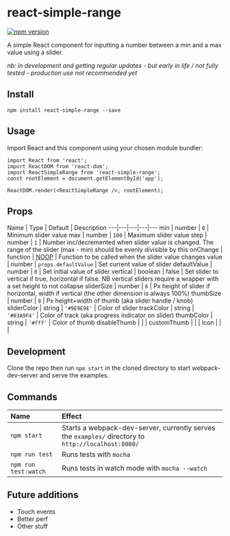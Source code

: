 # react-simple-range

[![npm version](https://badge.fury.io/js/react-simple-range.svg)](https://badge.fury.io/js/react-simple-range)

A simple React component for inputting a number between a min and a max value using a slider.

_nb: in development and getting regular updates - but early in life / not fully tested - production use not recommended yet_

## Install

```npm install react-simple-range --save```

## Usage

Import React and this component using your chosen module bundler:

```
import React from 'react';
import ReactDOM from 'react-dom';
import ReactSimpleRange from 'react-simple-range';
const rootElement = document.getElementById('app');

ReactDOM.render(<ReactSimpleRange />, rootElement);
```

## Props

Name | Type | Default | Description
---|---|---|---|---
min | number | `0` | Minimum slider value
max | number | `100` | Maximum slider value
step | number | `1`  | Number inc/decremented when slider value is changed. The range of the slider (max - min) should be evenly divisible by this
onChange | function | [NOOP](https://en.wikipedia.org/wiki/NOP) | Function to be called when the slider value changes
value | number | `props.defaultValue` | Set current value of slider
defaultValue | number | `0` | Set initial value of slider
vertical | boolean | false | Set slider to vertical if true, horizontal if false. NB vertical sliders require a wrapper with a set height to not collapse
sliderSize | number | `6` | Px height of slider if horizontal, width if vertical (the other dimension is always 100%)
thumbSize | number | `8` | Px height+width of thumb (aka slider handle / knob)
sliderColor | string | `'#9E9E9E'` | Color of slider
trackColor | string | `'#03A9F4'` | Color of track (aka progress indicator on slider)
thumbColor | string | `'#fff'` | Color of thumb
disableThumb | | |
customThumb | | |
icon | | |

## Development

Clone the repo then run ```npm start``` in the cloned directory to start webpack-dev-server and serve the examples.

## Commands

Name | Effect
:---|:---
`npm start` | Starts a webpack-dev-server, currently serves the `examples/` directory to `http://localhost:8080/`
`npm run test` | Runs tests with `mocha`
`npm run test:watch` | Runs tests in watch mode with `mocha --watch`

## Future additions

- Touch events
- Better perf
- Other stuff